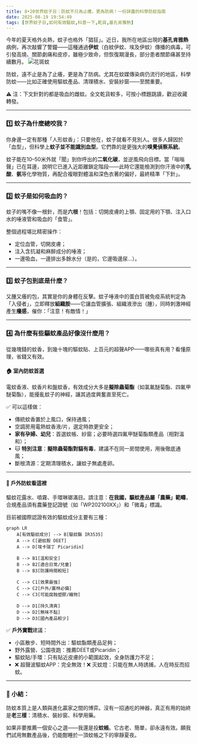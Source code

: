 ```yaml
---
title: 8•20世界蚊子日｜防蚊不只為止癢，更為防病！一份詳盡的科學防蚊指南
date: 2025-08-19 19:54:49
tags: [世界蚊子日,如何有效驅蚊,科普一下,乾貨,基孔肯雅熱]
---
```

今年的夏天格外炎熱，蚊子也格外「猖狂」。近日，我所在地區出現的**基孔肯雅熱**病例，再次敲響了警鐘——這種通過**伊蚊**（白紋伊蚊、埃及伊蚊）傳播的病毒，可引發高燒、關節劇痛和皮疹，雖極少致命，但恢復期漫長，部分患者關節痛甚至持續數月。
![花斑蚊](https://bkimg.cdn.bcebos.com/pic/d1a20cf431adcbef7609c60161fe39dda3cc7cd93120?x-bce-process=image/format,f_auto/quality,Q_70/resize,m_lfit,limit_1,w_536)

防蚊，遠不止是為了止癢，更是為了防病。尤其在蚊媒傳染病仍流行的地區，科學防蚊——比如正確使用驅蚊產品、清理積水、安裝紗窗——至關重要。

⚠️ 注：下文針對的都是吸血的雌蚊。全文乾貨較多，可按小標題跳讀，歡迎收藏轉發。

---

### 1️⃣ 蚊子為什麼總咬我？

你身邊一定有那種「人形蚊香」：只要他在，蚊子就看不見別人。很多人歸因於「血型」，但科學上**蚊子並不能識別血型**。它們靠的是更強大的**嗅覺偵察系統**。

蚊子能在10–50米外就「聞」到你呼出的**二氧化碳**，並逆風飛向目標。當「嗡嗡聲」已在耳邊，說明它已進入近距離鎖定階段——此時它還能檢測到你汗液中的**乳酸**、**氨**等化學物質，再配合複眼對體溫和深色衣著的偏好，最終精準「下針」。

---

### 2️⃣ 蚊子是如何吸血的？

蚊子的嘴不像一根針，而是**六根**！包括：切開皮膚的上顎、固定用的下顎、注入口水的唾液管和吸血的「食管」。

整個過程堪比精密操作：
- 定位血管，切開皮膚；
- 注入含抗凝和麻醉成分的唾液；
- 一邊吸血，一邊排出多餘水分（是的，它邊吸邊尿…）。

---

### 3️⃣ 蚊子包到底是什麼？

又腫又癢的包，其實是你的身體在反擊。蚊子唾液中的蛋白質被免疫系統判定為「入侵者」，立即釋放**組織胺**——它讓血管擴張、組織液滲出（腫），同時刺激神經產生**癢感**，催你：「注意！有敵情！」

---

### 4️⃣ 為什麼有些驅蚊產品好像沒什麼用？

從幾塊錢的蚊香，到幾十塊的驅蚊貼、上百元的超聲APP——哪些真有用？看懂原理，省錢又有效。

#### 🏠 室內防蚊首選

電蚊香液、蚊香片和盤蚊香，有效成分大多是**擬除蟲菊酯**（如氯氟醚菊酯、四氟甲醚菊酯），能擾亂蚊子的神經，讓其過度興奮直至死亡。

✅ 可以這樣做：

- 傳統蚊香置於上風口，保持通風；
- 空調房用電熱蚊香液/片，選定時款更安全；
- **家有孕婦、幼兒**：首選蚊帳、紗窗；必要時選四氟甲醚菊酯類產品（相對溫和）；
- 🐱 **特別注意**：**擬除蟲菊酯對貓有毒**，建議不在同一房間使用，用後徹底通風；
- 斷根清源：定期清理積水，讓蚊子無處產卵。

---

#### 🌳 戶外防蚊看這裡

驅蚊花露水、噴霧、手環琳瑯滿目。請注意：**在我國，驅蚊產品屬「農藥」範疇**，合規產品須有農藥登記證號（如「WP202100XX」）和「微毒」標識。

目前被國際認證有效的驅蚊成分主要有三種：

```mermaid
graph LR
    A[有效驅蚊成分] --> B[驅蚊酯 IR3535]
    A --> C[避蚊胺 DEET]
    A --> D[埃卡瑞丁 Picaridin]

    B --> B1[溫和安全]
    B --> B2[適合日常/兒童]
    B --> B3[防護時間較短]

    C --> C1[效果最強]
    C --> C2[戶外/叢林必備]
    C --> C3[可能腐蝕塑膠/織物]

    D --> D1[持久清爽]
    D --> D2[無味不黏]
    D --> D3[國內產品較少]
```

✅ **戶外實戰**建議：

- 小區散步、短時間外出：驅蚊酯類產品足夠；
- 野外露營、公園夜跑：推薦DEET或Picaridin；
- 驅蚊貼/手環：只有貼近皮膚的小範圍起效，全身防護力不足；
- ❌ 超聲波驅蚊APP：完全無效！❌ 灭蚊燈：只能在無人時誘捕，人在時反而招蚊。

---

### 🌙 小結：

防蚊本質上是人類與進化贏家之間的博弈。沒有一招通吃的神器，真正有用的始終是**老三樣**：清積水、裝紗窗、科學用藥。

如果非要推薦一個安心之選——我還是投**蚊帳**。它古老、簡單，卻永遠有效。願我們試用無數產品後，仍能酣睡於一頂蚊帳之下的寧靜夏夜。
